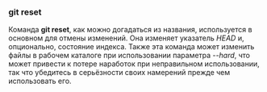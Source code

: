 ### git reset

Команда __git reset__, как можно догадаться из названия, используется в основном для отмены изменений. Она изменяет указатель _HEAD_ и, опционально, состояние индекса. Также эта команда может изменить файлы в рабочем каталоге при использовании параметра _--hard_, что может привести к потере наработок при неправильном использовании, так что убедитесь в серьёзности своих намерений прежде чем использовать его.